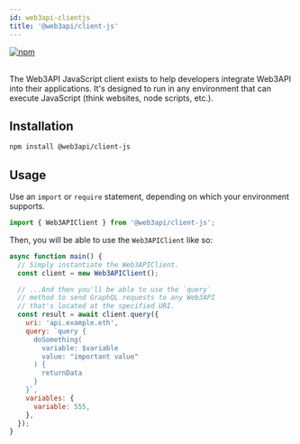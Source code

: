 ```yaml
---
id: web3api-clientjs
title: '@web3api/client-js'
---
```


<a href="https://www.npmjs.com/package/@web3api/client-js" target="_blank" rel="noopener noreferrer">
<img src="https://img.shields.io/npm/v/@web3api/client-js.svg" alt="npm"/>
</a>

<br/>
<br/>

The Web3API JavaScript client exists to help developers integrate Web3API into their applications. It's designed to run in any environment that can execute JavaScript (think websites, node scripts, etc.).

## Installation

```bash
npm install @web3api/client-js
```

## Usage

Use an `import` or `require` statement, depending on which your environment supports.

```js
import { Web3APIClient } from '@web3api/client-js';
```

Then, you will be able to use the `Web3APIClient` like so:

```js
async function main() {
  // Simply instantiate the Web3APIClient.
  const client = new Web3APIClient();

  // ...And then you'll be able to use the `query`
  // method to send GraphQL requests to any Web3API
  // that's located at the specified URI.
  const result = await client.query({
    uri: 'api.example.eth',
    query: `query {
      doSomething(
        variable: $variable
        value: "important value"
      ) {
        returnData
      }
    }`,
    variables: {
      variable: 555,
    },
  });
}
```
